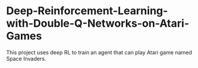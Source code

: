 # Deep-Reinforcement-Learning-with-Double-Q-Networks-on-Atari-Games
This project uses deep RL to train an agent that can play Atari game named Space Invaders. 

